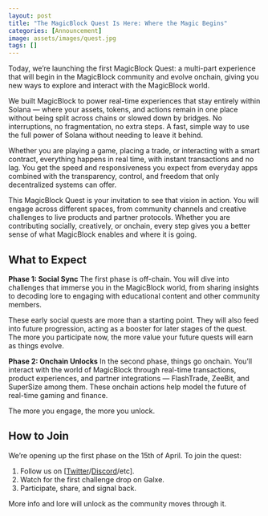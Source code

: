 ```yaml
---
layout: post
title: "The MagicBlock Quest Is Here: Where the Magic Begins"
categories: [Announcement]
image: assets/images/quest.jpg
tags: []
---
```


Today, we’re launching the first MagicBlock Quest: a multi-part experience that will begin in the MagicBlock community and evolve onchain, giving you new ways to explore and interact with the MagicBlock world.

We built MagicBlock to power real-time experiences that stay entirely within Solana — where your assets, tokens, and actions remain in one place without being split across chains or slowed down by bridges. No interruptions, no fragmentation, no extra steps. A fast, simple way to use the full power of Solana without needing to leave it behind.

Whether you are playing a game, placing a trade, or interacting with a smart contract, everything happens in real time, with instant transactions and no lag. You get the speed and responsiveness you expect from everyday apps combined with the transparency, control, and freedom that only decentralized systems can offer.

This MagicBlock Quest is your invitation to see that vision in action. You will engage across different spaces, from community channels and creative challenges to live products and partner protocols. Whether you are contributing socially, creatively, or onchain, every step gives you a better sense of what MagicBlock enables and where it is going.

## What to Expect

**Phase 1: Social Sync** The first phase is off-chain. You will dive into challenges that immerse you in the MagicBlock world, from sharing insights to decoding lore to engaging with educational content and other community members.

These early social quests are more than a starting point. They will also feed into future progression, acting as a booster for later stages of the quest. The more you participate now, the more value your future quests will earn as things evolve.

**Phase 2: Onchain Unlocks** In the second phase, things go onchain. You’ll interact with the world of MagicBlock through real-time transactions, product experiences, and partner integrations — FlashTrade, ZeeBit, and SuperSize among them. These onchain actions help model the future of real-time gaming and finance.

The more you engage, the more you unlock.

## How to Join

We’re opening up the first phase on the 15th of April. To join the quest:
1. Follow us on [[Twitter](https://twitter.com/magicblock)/[Discord](https://discord.com/invite/MBkdC3gxcv)/etc].
2. Watch for the first challenge drop on Galxe.
3. Participate, share, and signal back.

More info and lore will unlock as the community moves through it.


